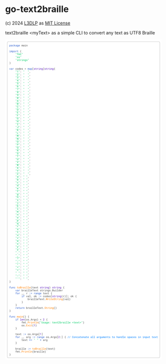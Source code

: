 # go-text2braille

(c) 2024 [L3DLP](https://l3dlp.net) as [MIT License](/LICENSE)

text2braille &lt;myText> as a simple CLI to convert any text as UTF8 Braille 

[![Preview](README.png)](https://github.com/datamixio/pm/releases/tag/LIVE)

